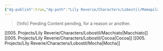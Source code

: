 ```yaml
---
{"dg-publish":true,"dg-path":"Lily Reverie/Characters/Lobostil/Mamapilan.md","permalink":"/lily-reverie/characters/lobostil/mamapilan/","created":"2024-01-22T20:49:57.756-03:00","updated":"2024-01-22T20:49:57.756-03:00"}
---
```



>[!info] Pending
>Content pending, for a reason or another.

[[005. Projects/Lily Reverie/Characters/Lobostil/Macchiato\|Macchiato]]
[[005. Projects/Lily Reverie/Characters/Lobostil/Cocoa\|Cocoa]]
[[005. Projects/Lily Reverie/Characters/Lobostil/Mocha\|Mocha]]